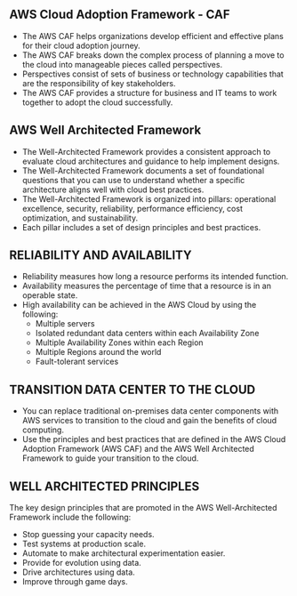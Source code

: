 ## AWS Cloud Adoption Framework - CAF

* The AWS CAF helps organizations develop
efficient and effective plans for their cloud
adoption journey.
* The AWS CAF breaks down the complex process
of planning a move to the cloud into manageable
pieces called perspectives.
* Perspectives consist of sets of business or
technology capabilities that are the responsibility
of key stakeholders.
* The AWS CAF provides a structure for
business and IT teams to work together to
adopt the cloud successfully.

## AWS Well Architected Framework

* The Well-Architected Framework provides a
consistent approach to evaluate cloud
architectures and guidance to help implement
designs.
* The Well-Architected Framework documents a
set of foundational questions that you can
use to understand whether a specific architecture
aligns well with cloud best practices.
* The Well-Architected Framework is organized into
pillars: operational excellence, security,
reliability, performance efficiency, cost
optimization, and sustainability.
* Each pillar includes a set of design principles
and best practices.

## RELIABILITY AND AVAILABILITY

* Reliability measures how long a resource
performs its intended function.
* Availability measures the percentage of time
that a resource is in an operable state.
* High availability can be achieved in the AWS
Cloud by using the following:
  * Multiple servers
  * Isolated redundant data centers within
  each Availability Zone
  * Multiple Availability Zones within each
  Region
  * Multiple Regions around the world
  * Fault-tolerant services

## TRANSITION DATA CENTER TO THE CLOUD

* You can replace traditional on-premises data
center components with AWS services to
transition to the cloud and gain the benefits of
cloud computing.
* Use the principles and best practices that are
defined in the AWS Cloud Adoption
Framework (AWS CAF) and the AWS Well Architected Framework to guide your
transition to the cloud.

## WELL ARCHITECTED PRINCIPLES

The key design principles that are promoted in the
AWS Well-Architected Framework include the
following:

* Stop guessing your capacity needs.
* Test systems at production scale.
* Automate to make architectural
experimentation easier.
* Provide for evolution using data.
* Drive architectures using data.
* Improve through game days.
